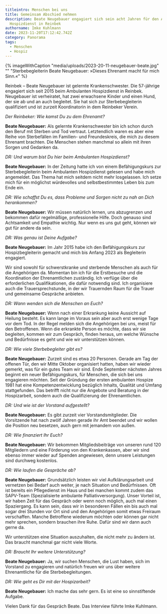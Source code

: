 ```yaml
---
titleintro: Menschen bei uns
title: Gemeinsam Abschied nehmen
description: Beate Neugebauer engagiert sich sein acht Jahren für den Ambulanten
  Hospizdienst in Reinbek
authorname: Imke Kuhlmann
date: 2023-11-20T17:12:42.742Z
category: Panorama
tags:
  - Menschen
  - Hospiz
---
```



{% imageWithCaption "media/uploads/2023-20-11-neugebauer-beate.jpg" "" "Sterbebegleiterin Beate Neugebauer: »Dieses Ehrenamt macht für mich Sinn.«" %}

Reinbek – Beate Neugebauer ist gelernte Krankenschwester. Die 57-jährige engagiert sich seit 2015 beim Ambulanten Hospizdienst in Reinbek. Neugebauer ist verheiratet, hat zwei erwachsene Kinder und einen Hund, der sie ab und an auch begleitet. Sie hat sich zur Sterbebegleiterin qualifiziert und ist zurzeit Koordinatorin in dem Reinbeker Verein. 

*Der Reinbeker: Wie kamst Du zu dem Ehrenamt?*

**Beate Neugebauer:** Als gelernte Krankenschwester bin ich schon durch den Beruf mit Sterben und Tod vertraut. Letztendlich waren es aber eine Reihe von Sterbefällen im Familien- und Freundeskreis, die mich zu diesem Ehrenamt brachten. Die Menschen stehen manchmal so allein mit ihren Sorgen und Gedanken da.

*DR: Und warum bist Du hier beim Ambulanten Hospizdienst?*

**Beate Neugebauer:** In der Zeitung hatte ich von einem Befähigungskurs zur Sterbebegleiterin beim Ambulanten Hospizdienst gelesen und habe mich angemeldet. Das Thema hat mich seitdem nicht mehr losgelassen. Ich setze mich für ein möglichst würdevolles und selbstbestimmtes Leben bis zum Ende ein.

*DR: Wie schaffst Du es, dass Probleme und Sorgen nicht zu nah an Dich herankommen?*

**Beate Neugebauer:** Wir müssen natürlich lernen, uns abzugrenzen und bekommen dafür regelmäßige, professionelle Hilfe. Doch genauso sind Achtsamkeit und Empathie wichtig. Nur wenn es uns gut geht, können wir gut für andere da sein. 

*DR: Was genau ist Deine Aufgabe?*

**Beate Neugebauer:** Im Jahr 2015 habe ich den Befähigungskurs zur Hospizbegleiterin gemacht und mich bis Anfang 2023 als Begleiterin engagiert.

Wir sind sowohl für schwerstkranke und sterbende Menschen als auch für die Angehörigen da. Momentan bin ich für die Erstbesuche und die Koordination der Ehrenamtlichen zuständig. Ich verfüge über die erforderlichen Qualifikationen, die dafür notwendig sind. Ich organisiere auch die Trauersprechstunde, in der wir Trauernden Raum für die Trauer und gemeinsame Gespräche anbieten.  

*DR: Wann wenden sich die Menschen an Euch?*

**Beate Neugebauer:** Wenn nach einer Erkrankung keine Aussicht auf Heilung besteht. Es kann lange im Voraus sein aber auch erst wenige Tage vor dem Tod. In der Regel melden sich die Angehörigen bei uns, meist für den Betroffenen. Wenn die erkrankte Person es möchte, dass wir sie begleiten, kommen wir zum Gespräch, finden heraus, um welche Wünsche und Bedürfnisse es geht und wie wir unterstützen können. 

*DR: Wie viele Sterbebegleiter gibt es?*

**Beate Neugebauer:** Zurzeit sind es etwa 20 Personen. Gerade am Tag der offenen Tür, den wir Mitte Oktober organisiert hatten, haben wir wieder gemerkt, was für ein gutes Team wir sind. Ende September nächsten Jahres beginnt ein neuer Befähigungskurs, für Menschen, die sich bei uns engagieren möchten. Seit der Gründung der ersten ambulanten Hospize 1981 hat eine Kompetenzentwicklung bezüglich Inhalts, Qualität und Umfang stattgefunden. Das betrifft nicht nur die Angebote und Beratung in der Hospizarbeit, sondern auch die Qualifizierung der Ehrenamtlichen.

*DR: Und wie ist der Vorstand aufgestellt?*

**Beate Neugebauer:** Es gibt zurzeit vier Vorstandsmitglieder. Die Vorsitzende hat nach zwölf Jahren gerade ihr Amt beendet und wir wollen die Position neu besetzen, auch gern mit jemandem von außen.

*DR: Wie finanziert Ihr Euch?*

**Beate Neugebauer:** Wir bekommen Mitgliedsbeiträge von unseren rund 120 Mitgliedern und eine Förderung von den Krankenkassen, aber wir sind ebenso immer wieder auf Spenden angewiesen, denn unsere Leistungen sind durchweg kostenlos.

*DR: Wie laufen die Gespräche ab?*

**Beate Neugebauer:** Grundsätzlich leisten wir viel Aufklärungsarbeit und vernetzen bei Bedarf auch weiter, je nach Situation und Bedürfnissen. Oft ist bereits ein Pflegedienst im Haus und bei manchen kommt zudem das SAPV-Team (Spezialisierte ambulante Palliativversorgung). Unser Vorteil ist, wir haben Zeit für das Gespräch oder wenn noch möglich, auch mal einen Spaziergang. Es kann sein, dass wir in besonderen Fällen ein bis auch mal sogar drei Stunden vor Ort sind und den Angehörigen somit etwas Freiraum verschaffen. Manche Betroffene wiederum möchten oder können gar nicht mehr sprechen, sondern brauchen ihre Ruhe. Dafür sind wir dann auch gerne da.

Wir unterstützen eine Situation auszuhalten, die nicht mehr zu ändern ist. Das braucht manchmal gar nicht viele Worte.   

*DR: Braucht Ihr weitere Unterstützung?*

**Beate Neugebauer:** Ja, wir suchen Menschen, die Lust haben, sich im Vorstand zu engagieren und natürlich freuen wir uns über weitere Ehrenamtliche für die Sterbebegleitungen. 

*DR: Wie geht es Dir mit der Hospizarbeit?*

**Beate Neugebauer:** Ich mache das sehr gern. Es ist eine so sinnstiftende Aufgabe.



Vielen Dank für das Gespräch Beate. Das Interview führte Imke Kuhlmann.